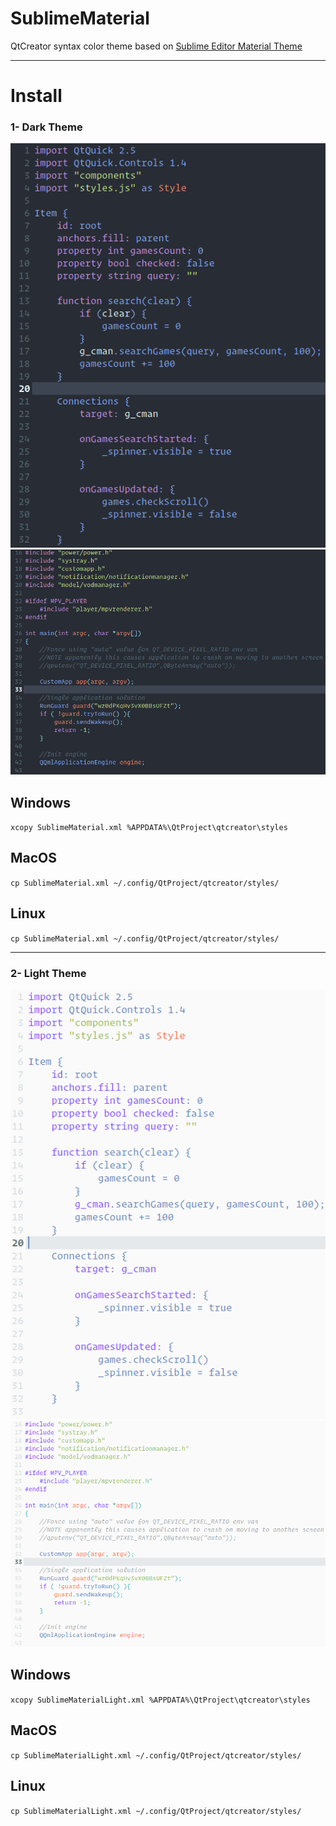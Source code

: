 # SublimeMaterial
QtCreator syntax color theme based on [Sublime Editor Material Theme](https://github.com/equinusocio/material-theme)

- - -
# Install
### 1- Dark Theme
![QML](https://raw.githubusercontent.com/foxoman/sublimematerial/master/SublimeMaterial_Dark_qml.png)
![C++](https://raw.githubusercontent.com/foxoman/sublimematerial/master/SublimeMaterial_Dark_cpp.png)
## Windows
`xcopy SublimeMaterial.xml %APPDATA%\QtProject\qtcreator\styles`

## MacOS
`cp SublimeMaterial.xml ~/.config/QtProject/qtcreator/styles/`

## Linux
`cp SublimeMaterial.xml ~/.config/QtProject/qtcreator/styles/`

- - -
### 2- Light Theme
![QML](https://raw.githubusercontent.com/foxoman/sublimematerial/master/SublimeMaterial_qml.png)
![C++](https://raw.githubusercontent.com/foxoman/sublimematerial/master/SublimeMaterial_cpp.png)
## Windows
`xcopy SublimeMaterialLight.xml %APPDATA%\QtProject\qtcreator\styles`

## MacOS
`cp SublimeMaterialLight.xml ~/.config/QtProject/qtcreator/styles/`

## Linux
`cp SublimeMaterialLight.xml ~/.config/QtProject/qtcreator/styles/`
